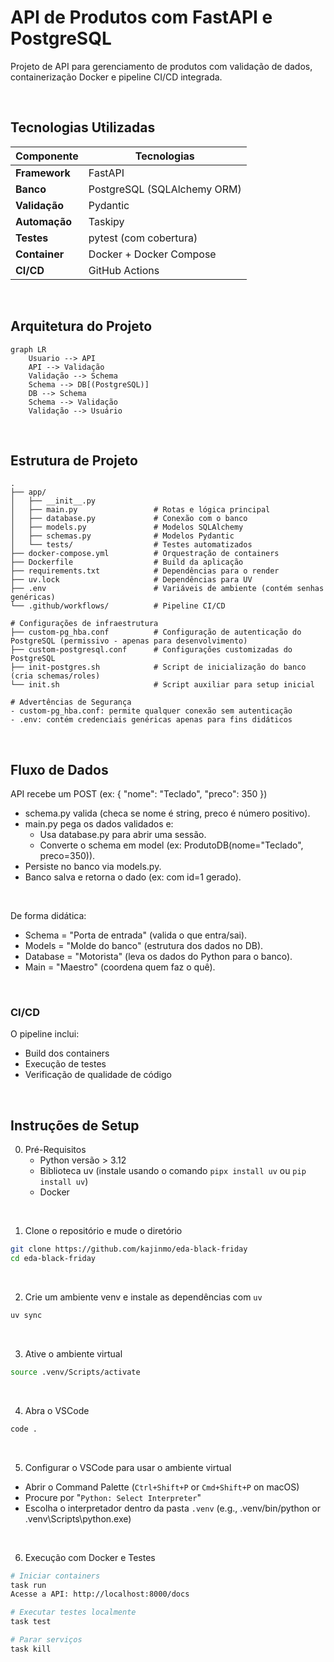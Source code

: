 # API de Produtos com FastAPI e PostgreSQL

Projeto de API para gerenciamento de produtos com validação de dados, containerização Docker e pipeline CI/CD integrada.

<br>

## Tecnologias Utilizadas

| Componente       | Tecnologias                          |
|------------------|--------------------------------------|
| **Framework**    | FastAPI                              |
| **Banco**        | PostgreSQL (SQLAlchemy ORM)          |
| **Validação**    | Pydantic                             |
| **Automação**    | Taskipy                              |
| **Testes**       | pytest (com cobertura)               |
| **Container**    | Docker + Docker Compose              |
| **CI/CD**        | GitHub Actions                       |

<br>

## Arquitetura do Projeto

```mermaid
graph LR
    Usuario --> API
    API --> Validação
    Validação --> Schema
    Schema --> DB[(PostgreSQL)]
    DB --> Schema
    Schema --> Validação
    Validação --> Usuário
```

<br>

## Estrutura de Projeto
```plaintext
.
├── app/
│   ├── __init__.py
│   ├── main.py                 # Rotas e lógica principal
│   ├── database.py             # Conexão com o banco
│   ├── models.py               # Modelos SQLAlchemy
│   ├── schemas.py              # Modelos Pydantic
│   └── tests/                  # Testes automatizados
├── docker-compose.yml          # Orquestração de containers
├── Dockerfile                  # Build da aplicação
├── requirements.txt            # Dependências para o render
├── uv.lock                     # Dependências para UV
├── .env                        # Variáveis de ambiente (contém senhas genéricas)
└── .github/workflows/          # Pipeline CI/CD

# Configurações de infraestrutura
├── custom-pg_hba.conf          # Configuração de autenticação do PostgreSQL (permissivo - apenas para desenvolvimento)
├── custom-postgresql.conf      # Configurações customizadas do PostgreSQL
├── init-postgres.sh            # Script de inicialização do banco (cria schemas/roles)
└── init.sh                     # Script auxiliar para setup inicial

# Advertências de Segurança
- custom-pg_hba.conf: permite qualquer conexão sem autenticação
- .env: contém credenciais genéricas apenas para fins didáticos
```

<br>

## Fluxo de Dados

API recebe um POST (ex: { "nome": "Teclado", "preco": 350 })
- schema.py valida (checa se nome é string, preco é número positivo).
- main.py pega os dados validados e:
    - Usa database.py para abrir uma sessão.
    - Converte o schema em model (ex: ProdutoDB(nome="Teclado", preco=350)).
- Persiste no banco via models.py.
- Banco salva e retorna o dado (ex: com id=1 gerado).

<br>

De forma didática:
- Schema = "Porta de entrada" (valida o que entra/sai).
- Models = "Molde do banco" (estrutura dos dados no DB).
- Database = "Motorista" (leva os dados do Python para o banco).
- Main = "Maestro" (coordena quem faz o quê).

<br>

### CI/CD
O pipeline inclui:
 - Build dos containers
- Execução de testes
- Verificação de qualidade de código

<br>

## Instruções de Setup
0. Pré-Requisitos
    - Python versão > 3.12
    - Biblioteca uv (instale usando o comando `pipx install uv` ou `pip install uv`)
    - Docker

<br>

1. Clone o repositório e mude o diretório
```bash
git clone https://github.com/kajinmo/eda-black-friday
cd eda-black-friday
```

<br>

2. Crie um ambiente venv e instale as dependências com `uv`
```bash
uv sync
```

<br>

3. Ative o ambiente virtual
```bash
source .venv/Scripts/activate
```

<br>

4. Abra o VSCode
```bash
code .
```

<br>

5. Configurar o VSCode para usar o ambiente virtual

- Abrir o Command Palette (`Ctrl+Shift+P` or `Cmd+Shift+P` on macOS)
- Procure por "`Python: Select Interpreter`"
- Escolha o interpretador dentro da pasta `.venv` (e.g., .venv/bin/python or .venv\Scripts\python.exe)

<br>

6. Execução com Docker e Testes
```bash
# Iniciar containers
task run
Acesse a API: http://localhost:8000/docs

# Executar testes localmente
task test

# Parar serviços
task kill
```

